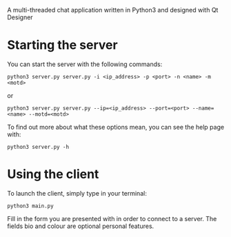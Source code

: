 A multi-threaded chat application written in Python3 and designed with Qt Designer
# Starting the server
You can start the server with the following commands:
```
python3 server.py server.py -i <ip_address> -p <port> -n <name> -m <motd>
```
or
```
python3 server.py server.py --ip=<ip_address> --port=<port> --name=<name> --motd=<motd>
```
To find out more about what these options mean, you can see the help page with:
```
python3 server.py -h
```
# Using the client
To launch the client, simply type in your terminal:
```
python3 main.py
```
Fill in the form you are presented with in order to connect to a server.
The fields bio and colour are optional personal features.